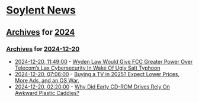 # [Soylent News](../../../README.md)

## [Archives](../../index.md) for [2024](../index.md)

### [Archives](../../index.md) for [2024-12-20](index.md)

* [2024-12-20, 11:49:00](https://soylentnews.org/politics/article.pl?sid=24/12/19/1711252&from=rss) - [Wyden Law Would Give FCC Greater Power Over Telecom’s Lax Cybersecurity In Wake Of Ugly Salt Typhoon](https://soylentnews.org/politics/article.pl?sid=24/12/19/1711252&from=rss)
* [2024-12-20, 07:06:00](https://soylentnews.org/article.pl?sid=24/12/19/175250&from=rss) - [Buying a TV in 2025? Expect Lower Prices, More Ads, and an OS War.](https://soylentnews.org/article.pl?sid=24/12/19/175250&from=rss)
* [2024-12-20, 02:20:00](https://soylentnews.org/article.pl?sid=24/12/19/1641239&from=rss) - [Why Did Early CD-ROM Drives Rely On Awkward Plastic Caddies?](https://soylentnews.org/article.pl?sid=24/12/19/1641239&from=rss)
